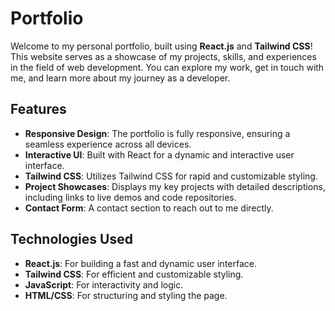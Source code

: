 # Portfolio

Welcome to my personal portfolio, built using **React.js** and **Tailwind CSS**! This website serves as a showcase of my projects, skills, and experiences in the field of web development. You can explore my work, get in touch with me, and learn more about my journey as a developer.

## Features

- **Responsive Design**: The portfolio is fully responsive, ensuring a seamless experience across all devices.
- **Interactive UI**: Built with React for a dynamic and interactive user interface.
- **Tailwind CSS**: Utilizes Tailwind CSS for rapid and customizable styling.
- **Project Showcases**: Displays my key projects with detailed descriptions, including links to live demos and code repositories.
- **Contact Form**: A contact section to reach out to me directly.

## Technologies Used

- **React.js**: For building a fast and dynamic user interface.
- **Tailwind CSS**: For efficient and customizable styling.
- **JavaScript**: For interactivity and logic.
- **HTML/CSS**: For structuring and styling the page.
